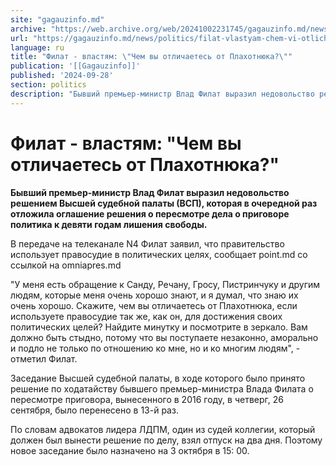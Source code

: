```yaml
---
site: "gagauzinfo.md"
archive: "https://web.archive.org/web/20241002231745/gagauzinfo.md/news/politics/filat-vlastyam-chem-vi-otlichaetes-ot-plahotnyuka"
url: "https://gagauzinfo.md/news/politics/filat-vlastyam-chem-vi-otlichaetes-ot-plahotnyuka"
language: ru
title: "Филат - властям: \"Чем вы отличаетесь от Плахотнюка?\""
publication: '[[Gagauzinfo]]'
published: '2024-09-28'
section: politics
description: "Бывший премьер-министр Влад Филат выразил недовольство решением Высшей судебной палаты (ВСП), которая в очередной раз отложила оглашение решения о пересмотре дела о приговоре политика к девяти годам лишения свободы."
---
```


# Филат - властям: "Чем вы отличаетесь от Плахотнюка?"

**Бывший премьер-министр Влад Филат выразил недовольство решением Высшей судебной палаты (ВСП), которая в очередной раз отложила оглашение решения о пересмотре дела о приговоре политика к девяти годам лишения свободы.**

В передаче на телеканале N4 Филат заявил, что правительство использует правосудие в политических целях, сообщает point.md со ссылкой на omniapres.md

"У меня есть обращение к Санду, Речану, Гросу, Пистринчуку и другим людям, которые меня очень хорошо знают, и я думал, что знаю их очень хорошо. Скажите, чем вы отличаетесь от Плахотнюка, если используете правосудие так же, как он, для достижения своих политических целей? Найдите минутку и посмотрите в зеркало. Вам должно быть стыдно, потому что вы поступаете незаконно, аморально и подло не только по отношению ко мне, но и ко многим людям", - отметил Филат.

Заседание Высшей судебной палаты, в ходе которого было принято решение по ходатайству бывшего премьер-министра Влада Филата о пересмотре приговора, вынесенного в 2016 году, в четверг, 26 сентября, было перенесено в 13-й раз.

По словам адвокатов лидера ЛДПМ, один из судей коллегии, который должен был вынести решение по делу, взял отпуск на два дня. Поэтому новое заседание было назначено на 3 октября в 15: 00.
